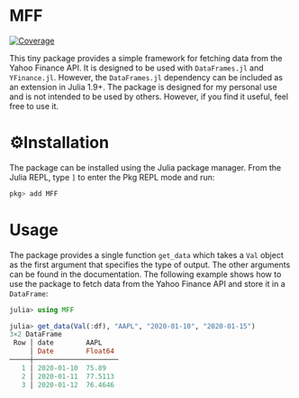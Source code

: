 # MFF

[![Coverage](https://codecov.io/gh/shayandavoodii/MFF.jl/branch/master/graph/badge.svg)](https://codecov.io/gh/shayandavoodii/MFF.jl)

This tiny package provides a simple framework for fetching data from the Yahoo Finance API. It is designed to be used with `DataFrames.jl` and `YFinance.jl`. However, the `DataFrames.jl` dependency can be included as an extension in Julia 1.9+. The package is designed for my personal use and is not intended to be used by others. However, if you find it useful, feel free to use it.  

# ⚙️Installation
The package can be installed using the Julia package manager. From the Julia REPL, type `]` to enter the Pkg REPL mode and run:

```julia
pkg> add MFF
```

# Usage
The package provides a single function `get_data` which takes a `Val` object as the first argument that specifies the type of output. The other arguments can be found in the documentation. The following example shows how to use the package to fetch data from the Yahoo Finance API and store it in a `DataFrame`:

```julia
julia> using MFF

julia> get_data(Val(:df), "AAPL", "2020-01-10", "2020-01-15")
3×2 DataFrame
 Row │ date        AAPL
     │ Date        Float64
─────┼─────────────────────
   1 │ 2020-01-10  75.89
   2 │ 2020-01-11  77.5113
   3 │ 2020-01-12  76.4646
```